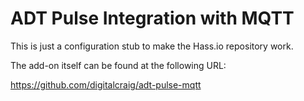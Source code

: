 # ADT Pulse Integration with MQTT

This is just a configuration stub to make the Hass.io repository work.

The add-on itself can be found at the following URL:

<https://github.com/digitalcraig/adt-pulse-mqtt>